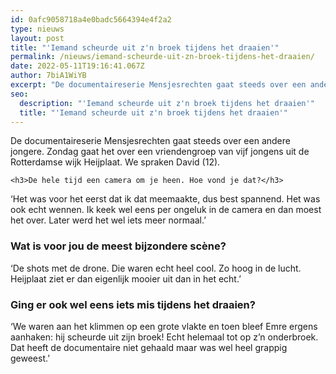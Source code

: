 ```yaml
---
id: 0afc9058718a4e0badc5664394e4f2a2
type: nieuws
layout: post
title: "'Iemand scheurde uit z'n broek tijdens het draaien'"
permalink: /nieuws/iemand-scheurde-uit-zn-broek-tijdens-het-draaien/
date: 2022-05-11T19:16:41.067Z
author: 7biA1WiYB
excerpt: "De documentaireserie Mensjesrechten gaat steeds over een andere jongere. Zondag gaat het over een vriendengroep van vijf jongens uit de Rotterdamse wijk Heijplaat. We spraken David (12).   "
seo:
  description: "'Iemand scheurde uit z'n broek tijdens het draaien'"
  title: "'Iemand scheurde uit z'n broek tijdens het draaien'"
---
```

De documentaireserie Mensjesrechten gaat steeds over een andere jongere. Zondag gaat het over een vriendengroep van vijf jongens uit de Rotterdamse wijk Heijplaat. We spraken David (12).   

    <h3>De hele tijd een camera om je heen. Hoe vond je dat?</h3>
<p>‘Het was voor het eerst dat ik dat meemaakte, dus best spannend. Het was ook echt wennen. Ik keek wel eens per ongeluk in de camera en dan moest het over. Later werd het wel iets meer normaal.’</p>
<h3>Wat is voor jou de meest bijzondere scène?</h3>
<p>‘De shots met de drone. Die waren echt heel cool. Zo hoog in de lucht. Heijplaat ziet er dan eigenlijk mooier uit dan in het echt.’</p>
<h3>Ging er ook wel eens iets mis tijdens het draaien?</h3>
<p>‘We waren aan het klimmen op een grote vlakte en toen bleef Emre ergens aanhaken: hij scheurde uit zijn broek! Echt helemaal tot op z’n onderbroek. Dat heeft de documentaire niet gehaald maar was wel heel grappig geweest.’</p>  
